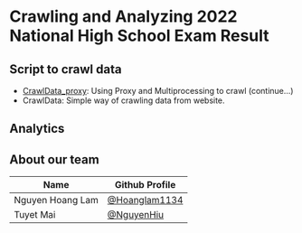 # Crawling and Analyzing 2022 National High School Exam Result
## Script to crawl data
- [CrawlData_proxy](https://github.com/Hoanglam1134/data-crawling/blob/9199d4ea9902660186e50489753b22a82e2decb7/CrawlData_proxy.py): Using Proxy and Multiprocessing to crawl (continue...)
- CrawlData: Simple way of crawling data from website.
## Analytics
## About our team
|            Name               | Github Profile
|-------------------------------|----------------------------
|Nguyen Hoang Lam | [@Hoanglam1134](https://github.com/Hoanglam1134)            
|Tuyet Mai | [@NguyenHiu](https://github.com/NguyenHiu)   
